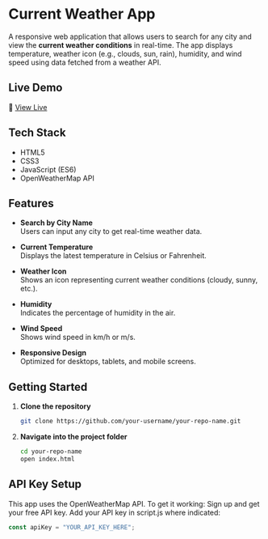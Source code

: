#  Current Weather App

A responsive web application that allows users to search for any city and view the **current weather conditions** in real-time. The app displays temperature, weather icon (e.g., clouds, sun, rain), humidity, and wind speed using data fetched from a weather API.

##  Live Demo

🔗 [View Live](https://nanny04.github.io/CurrentWeather/)


##  Tech Stack

- HTML5
- CSS3
- JavaScript (ES6)
- OpenWeatherMap API

##  Features

-  **Search by City Name**  
  Users can input any city to get real-time weather data.

-  **Current Temperature**  
  Displays the latest temperature in Celsius or Fahrenheit.

-  **Weather Icon**  
  Shows an icon representing current weather conditions (cloudy, sunny, etc.).

-  **Humidity**  
  Indicates the percentage of humidity in the air.

-  **Wind Speed**  
  Shows wind speed in km/h or m/s.

-  **Responsive Design**  
  Optimized for desktops, tablets, and mobile screens.


##  Getting Started

1. **Clone the repository**
   ```bash
   git clone https://github.com/your-username/your-repo-name.git
2. **Navigate into the project folder**
   ```bash
   cd your-repo-name
   open index.html

## API Key Setup
This app uses the OpenWeatherMap API. To get it working:
Sign up and get your free API key.
Add your API key in script.js where indicated:
```javascript
const apiKey = "YOUR_API_KEY_HERE";

